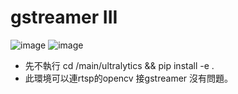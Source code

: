 # gstreamer III

![image](https://hackmd.io/_uploads/rJ7WKX02p.png)
![image](https://hackmd.io/_uploads/SkbuKQC2T.png)

* 先不執行 cd /main/ultralytics && pip install -e . 
* 此環境可以連rtsp的opencv 接gstreamer 沒有問題。
